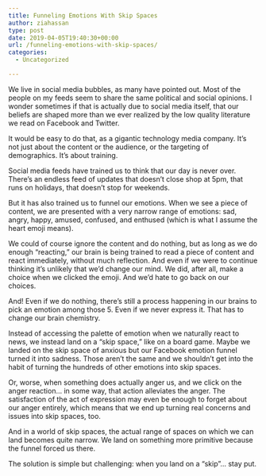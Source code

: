 ```yaml
---
title: Funneling Emotions With Skip Spaces
author: ziahassan
type: post
date: 2019-04-05T19:40:30+00:00
url: /funneling-emotions-with-skip-spaces/
categories:
  - Uncategorized

---
```

We live in social media bubbles, as many have pointed out. Most of the people on my feeds seem to share the same political and social opinions. I wonder sometimes if that is actually due to social media itself, that our beliefs are shaped more than we ever realized by the low quality literature we read on Facebook and Twitter. 

It would be easy to do that, as a gigantic technology media company. It&#8217;s not just about the content or the audience, or the targeting of demographics. It&#8217;s about training. 

Social media feeds have trained us to think that our day is never over. There&#8217;s an endless feed of updates that doesn&#8217;t close shop at 5pm, that runs on holidays, that doesn&#8217;t stop for weekends. 

But it has also trained us to funnel our emotions. When we see a piece of content, we are presented with a very narrow range of emotions: sad, angry, happy, amused, confused, and enthused (which is what I assume the heart emoji means). 

We could of course ignore the content and do nothing, but as long as we do enough “reacting,” our brain is being trained to read a piece of content and react immediately, without much reflection. And even if we were to continue thinking it&#8217;s unlikely that we&#8217;d change our mind. We did, after all, make a choice when we clicked the emoji. And we&#8217;d hate to go back on our choices. 

And! Even if we do nothing, there&#8217;s still a process happening in our brains to pick an emotion among those 5. Even if we never express it. That has to change our brain chemistry. 

Instead of accessing the palette of emotion when we naturally react to news, we instead land on a “skip space,” like on a board game. Maybe we landed on the skip space of anxious but our Facebook emotion funnel turned it into sadness. Those aren&#8217;t the same and we shouldn&#8217;t get into the habit of turning the hundreds of other emotions into skip spaces. 

Or, worse, when something does actually anger us, and we click on the anger reaction&#8230; in some way, that action alleviates the anger. The satisfaction of the act of expression may even be enough to forget about our anger entirely, which means that we end up turning real concerns and issues into skip spaces, too. 

And in a world of skip spaces, the actual range of spaces on which we can land becomes quite narrow. We land on something more primitive because the funnel forced us there. 

The solution is simple but challenging: when you land on a “skip”&#8230; stay put.